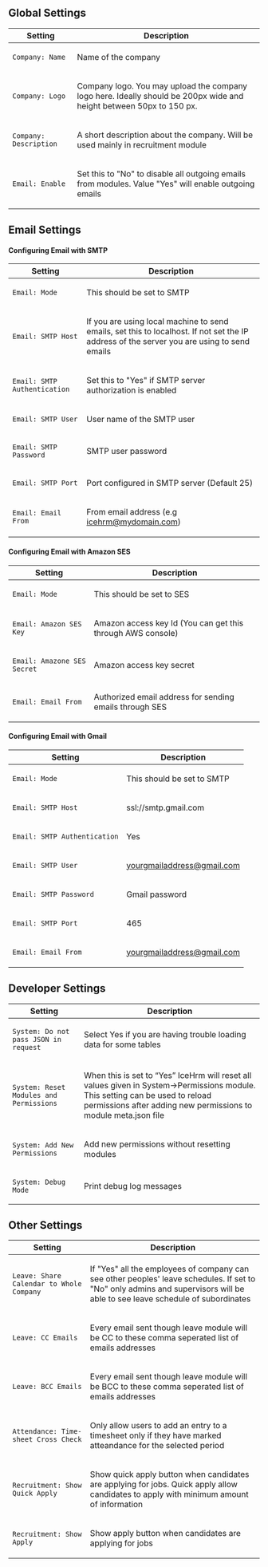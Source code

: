 ## Global Settings

<div class="mobile-side-scroller">
<table>
<thead>
<tr>
<th>Setting</th>
<th>Description</th>
</tr>
</thead>
<tbody>
<tr>
<td><p><code>Company: Name</code></p></td>
<td><p>
Name of the company

</p></td>
</tr>
<tr>
<td><p><code>Company: Logo</code></p></td>
<td><p>

Company logo. You may upload the company logo here.
Ideally should be 200px wide and height between 50px to 150 px.

</p></td>
</tr>
<tr>
<td><p><code>Company: Description</code></p></td>
<td><p>

A short description about the company. Will be used mainly in recruitment module

</p></td>
</tr>
<tr>
<td><p><code>Email: Enable</code></p></td>
<td><p>
Set this to "No" to disable all outgoing emails from modules. Value "Yes" will enable outgoing emails
</p></td>
</tr>
</tbody>
</table>
</div>

## Email Settings

#### Configuring Email with SMTP

<div class="mobile-side-scroller">
<table>
<thead>
<tr>
<th>Setting</th>
<th>Description</th>
</tr>
</thead>
<tbody>
<tr>
<td><p><code>Email: Mode</code></p></td>
<td><p>

This should be set to SMTP

</p></td>
</tr>
<tr>
<td><p><code>Email: SMTP Host</code></p></td>
<td><p>

If you are using local machine to send emails, set this to localhost. If not set the IP address of the server you are using to send emails

</p></td>
</tr>
<tr>
<td><p><code>Email: SMTP Authentication</code></p></td>
<td><p>

Set this to "Yes" if SMTP server authorization is enabled

</p></td>
</tr>
<tr>
<td><p><code>Email: SMTP User</code></p></td>
<td><p>

User name of the SMTP user

</p></td>
</tr>
<tr>
<td><p><code>Email: SMTP Password</code></p></td>
<td><p>

SMTP user password

</p></td>
</tr>
<tr>
<td><p><code>Email: SMTP Port</code></p></td>
<td><p>

Port configured in SMTP server (Default 25)

</p></td>
</tr>
<tr>
<td><p><code>Email: Email From</code></p></td>
<td><p>

From email address (e.g icehrm@mydomain.com)

</p></td>
</tr>
</tbody>
</table>
</div>

#### Configuring Email with Amazon SES

<div class="mobile-side-scroller">
<table>
<thead>
<tr>
<th>Setting</th>
<th>Description</th>
</tr>
</thead>
<tbody>
<tr>
<td><p><code>Email: Mode</code></p></td>
<td><p>

This should be set to SES

</p></td>
</tr>
<tr>
<td><p><code>Email: Amazon SES Key</code></p></td>
<td><p>

Amazon access key Id (You can get this through AWS console)

</p></td>
</tr>
<tr>
<td><p><code>Email: Amazone SES Secret</code></p></td>
<td><p>

Amazon access key secret

</p></td>
</tr>
<tr>
<td><p><code>Email: Email From</code></p></td>
<td><p>

Authorized email address for sending emails through SES

</p></td>
</tr>
</tbody>
</table>
</div>

#### Configuring Email with Gmail

<div class="mobile-side-scroller">
<table>
<thead>
<tr>
<th>Setting</th>
<th>Description</th>
</tr>
</thead>
<tbody>
<tr>
<td><p><code>Email: Mode</code></p></td>
<td><p>

This should be set to SMTP

</p></td>
</tr>
<tr>
<td><p><code>Email: SMTP Host</code></p></td>
<td><p>

ssl://smtp.gmail.com

</p></td>
</tr>
<tr>
<td><p><code>Email: SMTP Authentication</code></p></td>
<td><p>

Yes

</p></td>
</tr>
<tr>
<td><p><code>Email: SMTP User</code></p></td>
<td><p>

yourgmailaddress@gmail.com

</p></td>
</tr>
<tr>
<td><p><code>Email: SMTP Password</code></p></td>
<td><p>

Gmail password

</p></td>
</tr>
<tr>
<td><p><code>Email: SMTP Port</code></p></td>
<td><p>

465

</p></td>
</tr>
<tr>
<td><p><code>Email: Email From</code></p></td>
<td><p>

yourgmailaddress@gmail.com

</p></td>
</tr>
</tbody>
</table>
</div>

## Developer Settings

<div class="mobile-side-scroller">
<table>
<thead>
<tr>
<th>Setting</th>
<th>Description</th>
</tr>
</thead>
<tbody>
<tr>
<td><p><code>System: Do not pass JSON in request</code></p></td>
<td><p>

Select Yes if you are having trouble loading data for some tables

</p></td>
</tr>
<tr>
<td><p><code>System: Reset Modules and Permissions</code></p></td>
<td><p>

When this is set to “Yes” IceHrm will reset all values given in System->Permissions module. This setting can be used to reload permissions after adding new permissions to module meta.json file

</p></td>
</tr>
<tr>
<td><p><code>System: Add New Permissions</code></p></td>
<td><p>

Add new permissions without resetting modules

</p></td>
</tr>
<tr>
<td><p><code>System: Debug Mode</code></p></td>
<td><p>

Print debug log messages

</p></td>
</tr>
</tbody>
</table>
</div>

## Other Settings

<div class="mobile-side-scroller">
<table>
<thead>
<tr>
<th>Setting</th>
<th>Description</th>
</tr>
</thead>
<tbody>
<tr>
<td><p><code>Leave: Share Calendar to Whole Company</code></p></td>
<td><p>

If "Yes" all the employees of company can see other peoples' leave schedules.
If set to "No" only admins and supervisors will be able to see leave schedule of subordinates

</p></td>
</tr>
<tr>
<td><p><code>Leave: CC Emails</code></p></td>
<td><p>

Every email sent though leave module will be CC to these comma seperated list of emails addresses

</p></td>
</tr>
<tr>
<td><p><code>Leave: BCC Emails</code></p></td>
<td><p>

Every email sent though leave module will be BCC to these comma seperated list of emails addresses

</p></td>
</tr>
<tr>
<td><p><code>Attendance: Time-sheet Cross Check</code></p></td>
<td><p>

Only allow users to add an entry to a timesheet only if they have marked atteandance for the selected period

</p></td>
</tr>
<tr>
<td><p><code>Recruitment: Show Quick Apply</code></p></td>
<td><p>

Show quick apply button when candidates are applying for jobs. Quick apply allow candidates to apply with minimum amount of information

</p></td>
</tr>
<tr>
<td><p><code>Recruitment: Show Apply</code></p></td>
<td><p>

Show apply button when candidates are applying for jobs

</p></td>
</tr>
</tbody>
</table>
</div>

